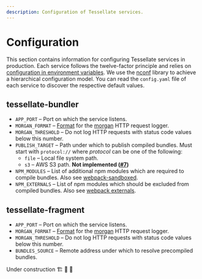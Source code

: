 ```yaml
---
description: Configuration of Tessellate services.
---
```


# Configuration

This section contains information for configuring Tessellate services in production. Each service follows the twelve-factor principle and relies on [configuration in environment variables](https://12factor.net/config). We use the [nconf](https://www.npmjs.com/package/nconf) library to achieve a hierarchical configuration model. You can read the `config.yaml` file of each service to discover the respective default values.

## tessellate-bundler

* `APP_PORT` – Port on which the service listens.
* `MORGAN_FORMAT` – [Format](https://github.com/expressjs/morgan#predefined-formats) for the [morgan](https://github.com/expressjs/morgan) HTTP request logger.
* `MORGAN_THRESHOLD` – Do not log HTTP requests with status code values below this number.
* `PUBLISH_TARGET` – Path under which to publish compiled bundles. Must start with `protocol://` where *protocol* can be one of the following:
    * `file` – Local file system path.
    * `s3` – AWS S3 path. **Not implemented ([#7](https://github.com/zalando-incubator/tessellate/issues/7))**
* `NPM_MODULES` – List of additional npm modules which are required to compile bundles. Also see [webpack-sandboxed](https://github.com/mfellner/webpack-sandboxed).
* `NPM_EXTERNALS` – List of npm modules which should be excluded from compiled bundles. Also see [webpack externals](https://webpack.js.org/configuration/externals).

## tessellate-fragment

* `APP_PORT` – Port on which the service listens.
* `MORGAN_FORMAT` – [Format](https://github.com/expressjs/morgan#predefined-formats) for the [morgan](https://github.com/expressjs/morgan) HTTP request logger.
* `MORGAN_THRESHOLD` – Do not log HTTP requests with status code values below this number.
* `BUNDLES_SOURCE` – Remote address under which to resolve precompiled bundles.

Under construction 🏗️ 🚧 👷

